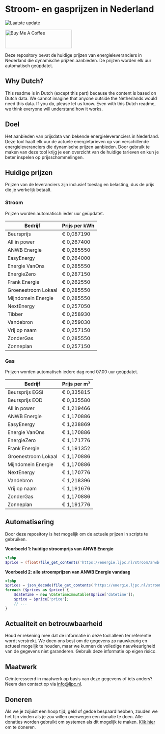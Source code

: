 # Stroom- en gasprijzen in Nederland

![Laatste update](https://img.shields.io/badge/laatste%20update-2024--09--17%2022%3A00%20CET-brightgreen)

<a href="https://www.buymeacoffee.com/Lars-" target="_blank"><img src="https://cdn.buymeacoffee.com/buttons/v2/default-orange.png" alt="Buy Me A Coffee" height="60" style="height: 60px !important;width: 217px !important;" ></a>

Deze repository bevat de huidige prijzen van energieleveranciers in Nederland die dynamische prijzen aanbieden. De prijzen worden elk uur automatisch geüpdatet.

## Why Dutch?

This readme is in Dutch (except this part) because the content is based on Dutch data. We cannot imagine that anyone outside the Netherlands would need this data. If you do, please let us know. Even with this Dutch readme, we think
everyone will understand how it works.

## Doel

Het aanbieden van prijsdata van bekende energieleveranciers in Nederland. Deze tool haalt elk uur de actuele energietarieven op van verschillende energieleveranciers die dynamische prijzen aanbieden. Door gebruik te maken van deze tool
krijg je een overzicht van de huidige tarieven en kun je beter inspelen op prijsschommelingen.

## Huidige prijzen

Prijzen van de leveranciers zijn inclusief toeslag en belasting, dus de prijs die je werkelijk betaalt.

### Stroom

Prijzen worden automatisch ieder uur geüpdatet.

 Bedrijf | Prijs per kWh 
---------|---------------
Beursprijs | € 0,087190
All in power | € 0,267400
ANWB Energie | € 0,285550
EasyEnergy | € 0,264000
Energie VanOns | € 0,285550
EnergieZero | € 0,287150
Frank Energie | € 0,262550
Groenestroom Lokaal | € 0,285550
Mijndomein Energie | € 0,285550
NextEnergy | € 0,257050
Tibber | € 0,258930
Vandebron | € 0,259030
Vrij op naam | € 0,257150
ZonderGas | € 0,285550
Zonneplan | € 0,257150


### Gas

Prijzen worden automatisch iedere dag rond 07.00 uur geüpdatet.

 Bedrijf | Prijs per m³ 
---------|--------------
Beursprijs EGSI | € 0,335815
Beursprijs EOD | € 0,335580
All in power | € 1,219466
ANWB Energie | € 1,170886
EasyEnergy | € 1,238869
Energie VanOns | € 1,170886
EnergieZero | € 1,171776
Frank Energie | € 1,191352
Groenestroom Lokaal | € 1,170886
Mijndomein Energie | € 1,170886
NextEnergy | € 1,170776
Vandebron | € 1,218396
Vrij op naam | € 1,191676
ZonderGas | € 1,170886
Zonneplan | € 1,191776


## Automatisering

Door deze repository is het mogelijk om de actuele prijzen in scripts te gebruiken.

**Voorbeeld 1: huidige stroomprijs van ANWB Energie**

```php
<?php
$price = (float)file_get_contents('https://energie.ljpc.nl/stroom/anwb-energie-nu.txt');

```

**Voorbeeld 2: alle stroomprijzen van ANWB Energie vandaag**

```php
<?php
$prices = json_decode(file_get_contents('https://energie.ljpc.nl/stroom/all-in-power-vandaag.json'),true);
foreach ($prices as $price) {
    $dateTime = new \DateTimeImmutable($price['datetime']);
    $price = $price['price'];
    // ...
}
```

## Actualiteit en betrouwbaarheid

Houd er rekening mee dat de informatie in deze tool alleen ter referentie wordt verstrekt. We doen ons best om de gegevens zo nauwkeurig en actueel mogelijk te houden, maar we kunnen de volledige nauwkeurigheid van de gegevens niet
garanderen. Gebruik deze informatie op eigen risico.

## Maatwerk

Geïnteresseerd in maatwerk op basis van deze gegevens of iets anders? Neem dan contact op
via [info@ljpc.nl](mailto:info@ljpc.nl?subject=Energie%20prijzen).

## Doneren

Als we je zojuist een hoop tijd, geld of gedoe bespaard hebben, zouden we het fijn vinden als je zou willen overwegen een
donatie te doen. Alle donaties worden gebruikt om systemen als dit mogelijk te
maken. [Klik hier](https://www.buymeacoffee.com/Lars-) om te doneren.
